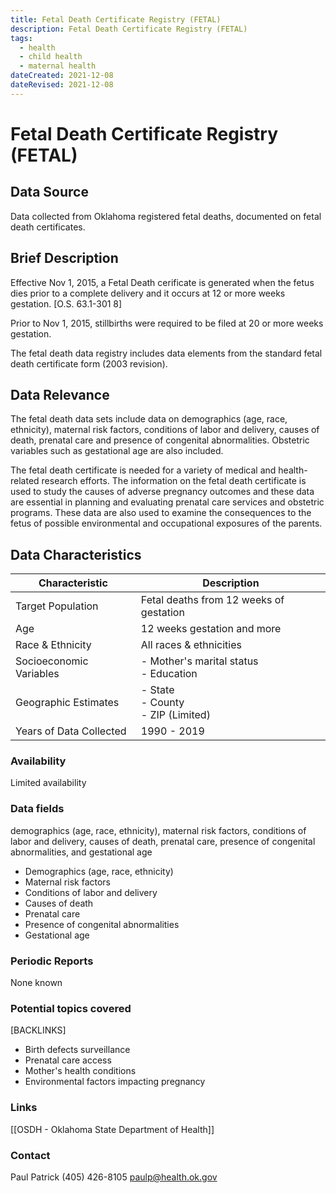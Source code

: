 ```yaml
---
title: Fetal Death Certificate Registry (FETAL)
description: Fetal Death Certificate Registry (FETAL)
tags:
  - health
  - child health
  - maternal health
dateCreated: 2021-12-08
dateRevised: 2021-12-08
---
```

# Fetal Death Certificate Registry (FETAL)

## Data Source
Data collected from Oklahoma registered fetal deaths, documented on fetal death certificates.

## Brief Description
Effective Nov 1, 2015, a Fetal Death cerificate is generated when the fetus dies prior to a complete delivery and it occurs at 12 or more weeks gestation. [O.S. 63.1-301 8]

Prior to Nov 1, 2015, stillbirths were required to be filed at 20 or more weeks gestation. 

The fetal death data registry includes data elements from the standard fetal death certificate form (2003 revision).

## Data Relevance
The fetal death data sets include data on demographics (age, race, ethnicity), maternal risk factors, conditions of labor and delivery, causes of death, prenatal care and presence of congenital abnormalities. Obstetric variables such as gestational age are also included. 

The fetal death certificate is needed for a variety of medical and health-related research efforts. The information on the fetal death certificate is used to study the causes of adverse pregnancy outcomes and these data are essential in planning and evaluating prenatal care services and obstetric programs. These data are also used to examine the consequences to the fetus of possible environmental and occupational exposures of the parents.

## Data Characteristics
| Characteristic          | Description                               |
|-------------------------|-------------------------------------------|
| Target Population       | Fetal deaths from 12 weeks of gestation   |
| Age                     | 12 weeks gestation and more               |
| Race & Ethnicity        | All races & ethnicities                   |
| Socioeconomic Variables | - Mother's marital status<br/>- Education |
| Geographic Estimates    | - State<br/>- County<br/>- ZIP (Limited)  |
| Years of Data Collected | 1990 - 2019                               |

### Availability
Limited availability

### Data fields 
demographics (age, race, ethnicity), maternal risk factors, conditions of labor and delivery, causes of death, prenatal care, presence of congenital abnormalities, and gestational age

- Demographics (age, race, ethnicity)
- Maternal risk factors
- Conditions of labor and delivery
- Causes of death
- Prenatal care
- Presence of congenital abnormalities
- Gestational age

### Periodic Reports
None known

### Potential topics covered
[BACKLINKS]
- Birth defects surveillance
- Prenatal care access
- Mother's health conditions
- Environmental factors impacting pregnancy

### Links
[[OSDH - Oklahoma State Department of Health]]

### Contact
Paul Patrick
(405) 426-8105
paulp@health.ok.gov
